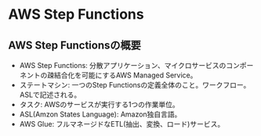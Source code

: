# AWS Step Functions

## AWS Step Functionsの概要

- AWS Step Functions: 分散アプリケーション、マイクロサービスのコンポーネントの疎結合化を可能にするAWS Managed Service。
- ステートマシン: 一つのStep Functionsの定義全体のこと。ワークフロー。ASLで記述される。
- タスク: AWSのサービスが実行する1つの作業単位。
- ASL(Amzon States Language): Amazon独自言語。
- AWS Glue: フルマネージドなETL(抽出、変換、ロード)サービス。